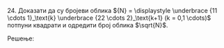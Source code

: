 $24.$ Доказати да су бројеви облика ${N} = \displaystyle \underbrace {11 \cdots 1}_\text{k} \underbrace {22 \cdots 2}_\text{k+1} (k = 0,1 \cdots)$ потпуни квадрати и одредити број облика $\sqrt{N}$. 


Решење:


